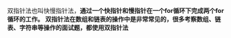 双指针法也叫快慢指针法，**通过一个快指针和慢指针在一个for循环下完成两个for循环的工作。**
**双指针法在数组和链表的操作中是非常常见的，很多考察数组、链表、字符串等操作的面试题，都使用双指针法** 

